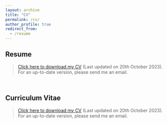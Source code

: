 ```yaml
---
layout: archive
title: "CV"
permalink: /cv/
author_profile: true
redirect_from:
  - /resume
---
```


## Resume

> <a href="{{ site.url }}/files/resume_denize_julien.pdf">Click here to download my CV</a> (Last updated on 20th October 2023).  
> For an up-to-date version, please send me an email. 
 
 <br>

 <object data="{{ site.url }}/files/cv.pdf" width="1000" height="1000" type='application/pdf'/>

## Curriculum Vitae
> <a href="{{ site.url }}/files/cv_denize_julien.pdf">Click here to download my CV</a> (Last updated on 20th October 2023).  
> For an up-to-date version, please send me an email. 
 
 <br>

 <object data="{{ site.url }}/files/cv.pdf" width="1000" height="1000" type='application/pdf'/>